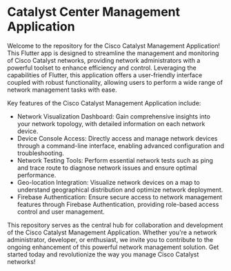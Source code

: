 # Catalyst Center Management Application

Welcome to the repository for the Cisco Catalyst Management Application! This Flutter app is designed to streamline the management and monitoring of Cisco Catalyst networks, providing network administrators with a powerful toolset to enhance efficiency and control. Leveraging the capabilities of Flutter, this application offers a user-friendly interface coupled with robust functionality, allowing users to perform a wide range of network management tasks with ease.

Key features of the Cisco Catalyst Management Application include:
- Network Visualization Dashboard: Gain comprehensive insights into your network topology, with detailed information on each network device.
- Device Console Access: Directly access and manage network devices through a command-line interface, enabling advanced configuration and troubleshooting.
- Network Testing Tools: Perform essential network tests such as ping and trace route to diagnose network issues and ensure optimal performance.
- Geo-location Integration: Visualize network devices on a map to understand geographical distribution and optimize network deployment.
- Firebase Authentication: Ensure secure access to network management features through Firebase Authentication, providing role-based access control and user management.

This repository serves as the central hub for collaboration and development of the Cisco Catalyst Management Application. Whether you're a network administrator, developer, or enthusiast, we invite you to contribute to the ongoing enhancement of this powerful network management solution. Get started today and revolutionize the way you manage Cisco Catalyst networks!
